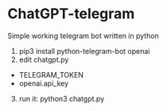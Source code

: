 # ChatGPT-telegram
Simple working telegram bot written in python
1. pip3 install python-telegram-bot openai
2. edit chatgpt.py
- TELEGRAM_TOKEN
- openai.api_key
3. run it: python3 chatgpt.py
